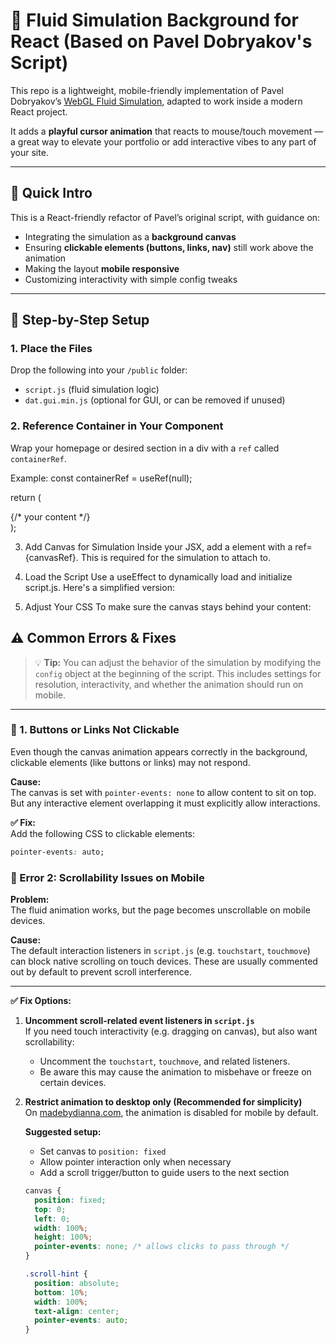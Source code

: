 # 🌊 Fluid Simulation Background for React (Based on Pavel Dobryakov's Script)

This repo is a lightweight, mobile-friendly implementation of Pavel Dobryakov’s [WebGL Fluid Simulation](https://paveldogreat.github.io/WebGL-Fluid-Simulation/), adapted to work inside a modern React project.

It adds a **playful cursor animation** that reacts to mouse/touch movement — a great way to elevate your portfolio or add interactive vibes to any part of your site.

---

## 🚀 Quick Intro

This is a React-friendly refactor of Pavel’s original script, with guidance on:
- Integrating the simulation as a **background canvas**
- Ensuring **clickable elements (buttons, links, nav)** still work above the animation
- Making the layout **mobile responsive**
- Customizing interactivity with simple config tweaks

---

## 🔧 Step-by-Step Setup

### 1. Place the Files
Drop the following into your `/public` folder:
- `script.js` (fluid simulation logic)
- `dat.gui.min.js` (optional for GUI, or can be removed if unused)

### 2. Reference Container in Your Component
Wrap your homepage or desired section in a div with a `ref` called `containerRef`.

Example:
  const containerRef = useRef(null);
  
  return (
    <div id="intro" ref={containerRef}>
      {/* your content */}
    </div>
  );

3. Add Canvas for Simulation
Inside your JSX, add a <canvas> element with a ref={canvasRef}.
This is required for the simulation to attach to.


4.  Load the Script
Use a useEffect to dynamically load and initialize script.js. Here's a simplified version:

5. Adjust Your CSS
To make sure the canvas stays behind your content:


## ⚠️ Common Errors & Fixes

> 💡 **Tip:** You can adjust the behavior of the simulation by modifying the `config` object at the beginning of the script. This includes settings for resolution, interactivity, and whether the animation should run on mobile.

---

### 🧩 1. Buttons or Links Not Clickable

Even though the canvas animation appears correctly in the background, clickable elements (like buttons or links) may not respond.

**Cause:**  
The canvas is set with `pointer-events: none` to allow content to sit on top. But any interactive element overlapping it must explicitly allow interactions.

**✅ Fix:**  
Add the following CSS to clickable elements:
```css
pointer-events: auto;
```
### 📱 Error 2: Scrollability Issues on Mobile

**Problem:**  
The fluid animation works, but the page becomes unscrollable on mobile devices.

**Cause:**  
The default interaction listeners in `script.js` (e.g. `touchstart`, `touchmove`) can block native scrolling on touch devices. These are usually commented out by default to prevent scroll interference.

---

**✅ Fix Options:**

1. **Uncomment scroll-related event listeners in `script.js`**  
   If you need touch interactivity (e.g. dragging on canvas), but also want scrollability:
   - Uncomment the `touchstart`, `touchmove`, and related listeners.
   - Be aware this may cause the animation to misbehave or freeze on certain devices.

2. **Restrict animation to desktop only (Recommended for simplicity)**  
   On [madebydianna.com](https://madebydianna.com), the animation is disabled for mobile by default.

   **Suggested setup:**
   - Set canvas to `position: fixed`
   - Allow pointer interaction only when necessary
   - Add a scroll trigger/button to guide users to the next section

   ```css
   canvas {
     position: fixed;
     top: 0;
     left: 0;
     width: 100%;
     height: 100%;
     pointer-events: none; /* allows clicks to pass through */
   }

   .scroll-hint {
     position: absolute;
     bottom: 10%;
     width: 100%;
     text-align: center;
     pointer-events: auto;
   }
```
